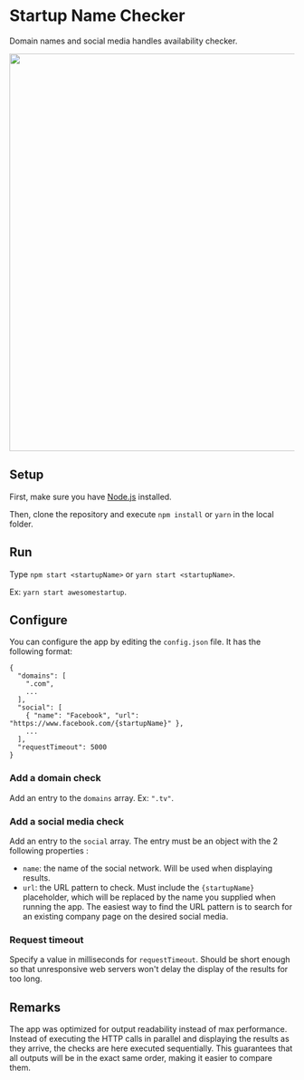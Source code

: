 # Startup Name Checker
Domain names and social media handles availability checker.

<img src="https://raw.githubusercontent.com/thibautvs/startup-name-checker/master/screenshot.png" width="702" />

## Setup
First, make sure you have [Node.js][nodejs] installed.

Then, clone the repository and execute `npm install` or `yarn` in the local folder.

## Run
Type `npm start <startupName>` or `yarn start <startupName>`.

Ex: `yarn start awesomestartup`.

## Configure
You can configure the app by editing the `config.json` file. It has the following format:

    {
      "domains": [
        ".com",
        ...
      ],
      "social": [
        { "name": "Facebook", "url": "https://www.facebook.com/{startupName}" },
        ...
      ],
      "requestTimeout": 5000
    }

### Add a domain check
Add an entry to the `domains` array. Ex: `".tv"`.

### Add a social media check
Add an entry to the `social` array. The entry must be an object with the 2 following properties :

- `name`: the name of the social network. Will be used when displaying results.
- `url`: the URL pattern to check. Must include the `{startupName}` placeholder, which will be replaced by the name you supplied when running the app. The easiest way to find the URL pattern is to search for an existing company page on the desired social media.

### Request timeout
Specify a value in milliseconds for `requestTimeout`. Should be short enough so that unresponsive web servers won't delay the display of the results for too long.

## Remarks
The app was optimized for output readability instead of max performance. Instead of executing the HTTP calls in parallel and displaying the results as they arrive, the checks are here executed sequentially. This guarantees that all outputs will be in the exact same order, making it easier to compare them.

[nodejs]: https://nodejs.org
[more-info]: https://stackoverflow.com/questions/31597125/how-to-find-out-programmatically-if-a-domain-name-is-registered-or-not
